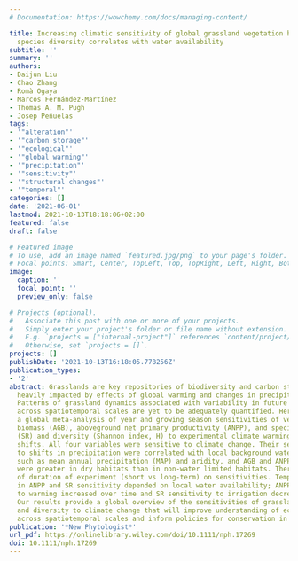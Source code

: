 ```yaml
---
# Documentation: https://wowchemy.com/docs/managing-content/

title: Increasing climatic sensitivity of global grassland vegetation biomass and
  species diversity correlates with water availability
subtitle: ''
summary: ''
authors:
- Daijun Liu
- Chao Zhang
- Romà Ogaya
- Marcos Fernández-Martínez
- Thomas A. M. Pugh
- Josep Peñuelas
tags:
- '"alteration"'
- '"carbon storage"'
- '"ecological"'
- '"global warming"'
- '"precipitation"'
- '"sensitivity"'
- '"structural changes"'
- '"temporal"'
categories: []
date: '2021-06-01'
lastmod: 2021-10-13T18:18:06+02:00
featured: false
draft: false

# Featured image
# To use, add an image named `featured.jpg/png` to your page's folder.
# Focal points: Smart, Center, TopLeft, Top, TopRight, Left, Right, BottomLeft, Bottom, BottomRight.
image:
  caption: ''
  focal_point: ''
  preview_only: false

# Projects (optional).
#   Associate this post with one or more of your projects.
#   Simply enter your project's folder or file name without extension.
#   E.g. `projects = ["internal-project"]` references `content/project/deep-learning/index.md`.
#   Otherwise, set `projects = []`.
projects: []
publishDate: '2021-10-13T16:18:05.778256Z'
publication_types:
- '2'
abstract: Grasslands are key repositories of biodiversity and carbon storage and are
  heavily impacted by effects of global warming and changes in precipitation regimes.
  Patterns of grassland dynamics associated with variability in future climate conditions
  across spatiotemporal scales are yet to be adequately quantified. Here, we performed
  a global meta‐analysis of year and growing season sensitivities of vegetation aboveground
  biomass (AGB), aboveground net primary productivity (ANPP), and species richness
  (SR) and diversity (Shannon index, H) to experimental climate warming and precipitation
  shifts. All four variables were sensitive to climate change. Their sensitivities
  to shifts in precipitation were correlated with local background water availability,
  such as mean annual precipitation (MAP) and aridity, and AGB and ANPP sensitivities
  were greater in dry habitats than in non‐water limited habitats. There was no effect
  of duration of experiment (short vs long‐term) on sensitivities. Temporal trends
  in ANPP and SR sensitivity depended on local water availability; ANPP sensitivity
  to warming increased over time and SR sensitivity to irrigation decreased over time.
  Our results provide a global overview of the sensitivities of grassland function
  and diversity to climate change that will improve understanding of ecological responses
  across spatiotemporal scales and inform policies for conservation in dry climates.
publication: '*New Phytologist*'
url_pdf: https://onlinelibrary.wiley.com/doi/10.1111/nph.17269
doi: 10.1111/nph.17269
---
```


